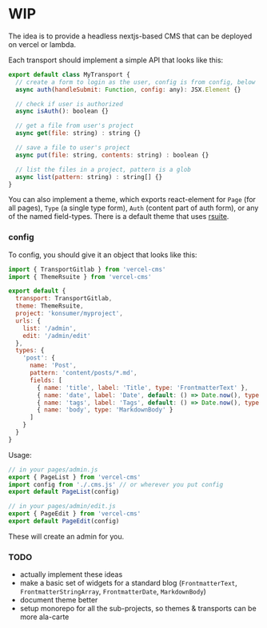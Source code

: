 # WIP

The idea is to provide a headless nextjs-based CMS that can be deployed on vercel or lambda.

Each transport should implement a simple API that looks like this:

```js
export default class MyTransport {
  // create a form to login as the user, config is from config, below
  async auth(handleSubmit: Function, config: any): JSX.Element {}

  // check if user is authorized
  async isAuth(): boolean {}

  // get a file from user's project
  async get(file: string) : string {}

  // save a file to user's project
  async put(file: string, contents: string) : boolean {}

  // list the files in a project, pattern is a glob
  async list(pattern: string) : string[] {}
}
```

You can also implement a theme, which exports react-element for `Page` (for all pages), `Type` (a single type form), `Auth` (content part of auth form), or any of the named field-types. There is a default theme that uses [rsuite](https://rsuitejs.com/).

### config

To config, you should give it an object that looks like this:

```js
import { TransportGitlab } from 'vercel-cms'
import { ThemeRsuite } from 'vercel-cms'

export default {
  transport: TransportGitlab,
  theme: ThemeRsuite,
  project: 'konsumer/myproject',
  urls: {
    list: '/admin',
    edit: '/admin/edit'
  },
  types: {
    'post': {
      name: 'Post',
      pattern: 'content/posts/*.md',
      fields: [
        { name: 'title', label: 'Title', type: 'FrontmatterText' },
        { name: 'date', label: 'Date', default: () => Date.now(), type: 'FrontmatterDate' },
        { name: 'tags', label: 'Tags', default: () => Date.now(), type: 'FrontmatterStringArray' },
        { name: 'body', type: 'MarkdownBody' }
      ]
    }
  }
}
```

Usage:

```js
// in your pages/admin.js
export { PageList } from 'vercel-cms'
import config from './.cms.js' // or wherever you put config
export default PageList(config)

// in your pages/admin/edit.js
export { PageEdit } from 'vercel-cms'
export default PageEdit(config)
```

These will create an admin for you.


### TODO

* actually implement these ideas
* make a basic set of widgets for a standard blog (`FrontmatterText`, `FrontmatterStringArray`, `FrontmatterDate`, `MarkdownBody`)
* document theme better
* setup monorepo for all the sub-projects, so themes & transports can be more ala-carte